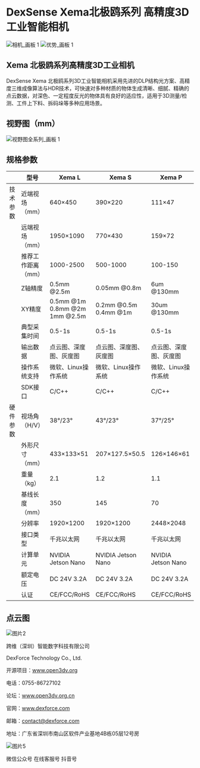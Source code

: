 # DexSense Xema北极鸥系列 高精度3D工业智能相机

![相机_画板 1](https://user-images.githubusercontent.com/117330523/229683541-c8969d88-0ce7-4fdb-8c52-0d45c751c3e4.png)
![优势_画板 1](https://github.com/Open3DV/Xema/assets/117330523/a937383d-cd70-4c5c-8901-898e8852e56a)


## Xema 北极鸥系列高精度3D工业相机

DexSense Xema 北极鸥系列3D工业智能相机采用先进的DLP结构光方案、高精度三维成像算法与HDR技术，可快速对多种材质的物体生成清晰、细腻、精确的点云数据，对深色、一定程度反光的物体具有良好的适应性，适用于3D测量/检测、工件上下料、拆码垛等多种应用场景。

## 视野图（mm）

![视野图全系列_画板 1](https://github.com/Open3DV/Xema/assets/117330523/ac9b576f-3e6c-4053-81a7-24156ac3a79e)

## 规格参数

  | 型号 | Xema L | Xema S | Xema P
-- | -- | -- | -- | --
技术参数 | 近端视场（mm） | 640×450 | 390×220 | 111×47
  | 远端视场（mm） | 1950×1090 | 770×430 | 159×72
  | 推荐工作距离（mm） | 1000-2500 | 500-1000 | 100-150
  | Z轴精度 | 0.5mm @2.5m | 0.05mm @0.8m | 6um @130mm
  | XY精度 | 0.5mm @1m<br>0.8mm @2m<br>1mm @2.5m| 0.2mm @0.5m<br>0.4mm @1m| 30um @130mm
  | 典型采集时间 | 0.5-1s | 0.5-1s | 0.5-1s
  | 输出数据 | 点云图、深度图、灰度图|点云图、深度图、灰度图|点云图、深度图、灰度图
  ||操作系统支持|微软、Linux操作系统|微软、Linux操作系统|微软、Linux操作系统
  ||SDK接口|C/C++|C/C++|C/C++
硬件参数 |视场角（H/V）|38°/23°|43°/23°|37°/25°
  || 外形尺寸（mm） | 433×133×51 | 207×127.5×50.5 | 126×146×61
  | 重量（kg） | 2.1 | 1.2 | 1.1
  | 基线长度（mm） | 350 | 145 | 70
  | 分辨率 | 1920×1200 |1920×1200| 2448×2048
  | 接口类型 | 千兆以太网|千兆以太网|千兆以太网
  | 计算单元 | NVIDIA Jetson Nano|NVIDIA Jetson Nano|NVIDIA Jetson Nano
  | 额定电压 | DC 24V 3.2A|DC 24V 3.2A|DC 24V 3.2A
  ||认证|CE/FCC/RoHS|CE/FCC/RoHS|CE/FCC/RoHS

## 点云图

![图片2](https://github.com/Open3DV/Xema/assets/117330523/4c4b9967-8cf7-4405-a215-f717cfa2ed5a)

跨维（深圳）智能数字科技有限公司

DexForce Technology Co., Ltd.       

开源项目：www.open3dv.org 

电话：0755-86727102                 

论坛：www.open3dv.org.cn

官网：www.dexforce.com

邮箱：contact@dexforce.com          

地址：广东省深圳市南山区软件产业基地4B栋05层12号房

![图片5](https://github.com/Open3DV/Xema/assets/117330523/98d8ec36-95d0-42f2-a9c8-3e154ca8adbd)

微信公众号 在线客服号 抖音号